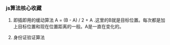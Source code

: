 ### js算法核心收藏
1. 即插即用的缓动算法
A = (B - A) / 2 + A .这里的B就是目标位置。每次都是加上目标位置和现在位置距离的一般。A是一直在变化的。
 
2. 身份证验证算法
